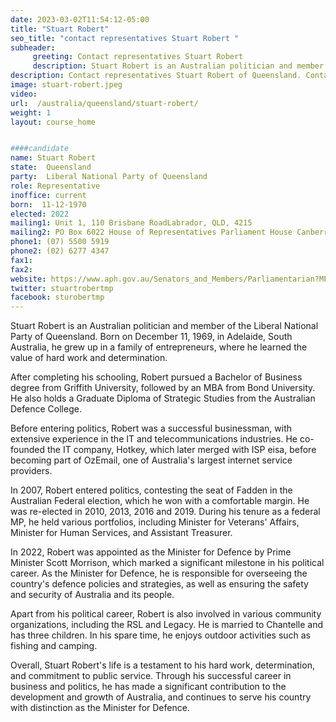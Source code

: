 ```yaml
---
date: 2023-03-02T11:54:12-05:00
title: "Stuart Robert"
seo_title: "contact representatives Stuart Robert "
subheader:
     greeting: Contact representatives Stuart Robert
     description: Stuart Robert is an Australian politician and member of the Liberal National Party of Queensland. 
description: Contact representatives Stuart Robert of Queensland. Contact information for Stuart Robert includes email address, phone number, and mailing address.
image: stuart-robert.jpeg
video:
url:  /australia/queensland/stuart-robert/
weight: 1
layout: course_home


####candidate
name: Stuart Robert
state:	Queensland
party:	Liberal National Party of Queensland
role: Representative
inoffice: current
born:  11-12-1970
elected: 2022
mailing1: Unit 1, 110 Brisbane RoadLabrador, QLD, 4215
mailing2: PO Box 6022 House of Representatives Parliament House Canberra ACT 2600
phone1:	(07) 5500 5919
phone2: (02) 6277 4347
fax1:
fax2:
website: https://www.aph.gov.au/Senators_and_Members/Parliamentarian?MPID=HWT
twitter: stuartrobertmp
facebook: sturobertmp
---
```


Stuart Robert is an Australian politician and member of the Liberal National Party of Queensland. Born on December 11, 1969, in Adelaide, South Australia, he grew up in a family of entrepreneurs, where he learned the value of hard work and determination.

After completing his schooling, Robert pursued a Bachelor of Business degree from Griffith University, followed by an MBA from Bond University. He also holds a Graduate Diploma of Strategic Studies from the Australian Defence College.

Before entering politics, Robert was a successful businessman, with extensive experience in the IT and telecommunications industries. He co-founded the IT company, Hotkey, which later merged with ISP eisa, before becoming part of OzEmail, one of Australia's largest internet service providers.

In 2007, Robert entered politics, contesting the seat of Fadden in the Australian Federal election, which he won with a comfortable margin. He was re-elected in 2010, 2013, 2016 and 2019. During his tenure as a federal MP, he held various portfolios, including Minister for Veterans' Affairs, Minister for Human Services, and Assistant Treasurer.

In 2022, Robert was appointed as the Minister for Defence by Prime Minister Scott Morrison, which marked a significant milestone in his political career. As the Minister for Defence, he is responsible for overseeing the country's defence policies and strategies, as well as ensuring the safety and security of Australia and its people.

Apart from his political career, Robert is also involved in various community organizations, including the RSL and Legacy. He is married to Chantelle and has three children. In his spare time, he enjoys outdoor activities such as fishing and camping.

Overall, Stuart Robert's life is a testament to his hard work, determination, and commitment to public service. Through his successful career in business and politics, he has made a significant contribution to the development and growth of Australia, and continues to serve his country with distinction as the Minister for Defence.